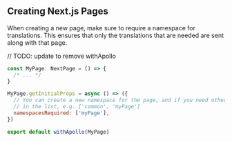## Creating Next.js Pages

When creating a new page, make sure to require a namespace for translations. This ensures that only the translations that are needed are sent along with that page.

// TODO: update to remove withApollo
```jsx
const MyPage: NextPage = () => {
  /* ... */
}

MyPage.getInitialProps = async () => ({
  // You can create a new namespace for the page, and if you need other ones, just include them
  // in the list, e.g. ['common', 'myPage']
  namespacesRequired: ['myPage'],
})

export default withApollo(MyPage)
```
